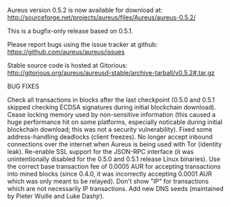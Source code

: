 Aureus version 0.5.2 is now available for download at:
http://sourceforge.net/projects/aureus/files/Aureus/aureus-0.5.2/

This is a bugfix-only release based on 0.5.1.

Please report bugs using the issue tracker at github:
https://github.com/aureus/aureus/issues

Stable source code is hosted at Gitorious:
http://gitorious.org/aureus/aureusd-stable/archive-tarball/v0.5.2#.tar.gz

BUG FIXES

Check all transactions in blocks after the last checkpoint (0.5.0 and 0.5.1 skipped checking ECDSA signatures during initial blockchain download).
Cease locking memory used by non-sensitive information (this caused a huge performance hit on some platforms, especially noticable during initial blockchain download; this was
not a security vulnerability).
Fixed some address-handling deadlocks (client freezes).
No longer accept inbound connections over the internet when Aureus is being used with Tor (identity leak).
Re-enable SSL support for the JSON-RPC interface (it was unintentionally disabled for the 0.5.0 and 0.5.1 release Linux binaries).
Use the correct base transaction fee of 0.0005 AUR for accepting transactions into mined blocks (since 0.4.0, it was incorrectly accepting 0.0001 AUR which was only meant to be relayed).
Don't show "IP" for transactions which are not necessarily IP transactions.
Add new DNS seeds (maintained by Pieter Wuille and Luke Dashjr).
